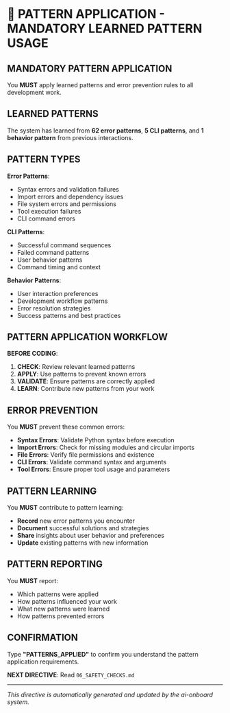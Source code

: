 # 🧠 PATTERN APPLICATION - MANDATORY LEARNED PATTERN USAGE

## MANDATORY PATTERN APPLICATION

You **MUST** apply learned patterns and error prevention rules to all development work.

## LEARNED PATTERNS

The system has learned from **62 error patterns**, **5 CLI patterns**, and **1 behavior pattern** from previous interactions.

## PATTERN TYPES

**Error Patterns**:
- Syntax errors and validation failures
- Import errors and dependency issues
- File system errors and permissions
- Tool execution failures
- CLI command errors

**CLI Patterns**:
- Successful command sequences
- Failed command patterns
- User behavior patterns
- Command timing and context

**Behavior Patterns**:
- User interaction preferences
- Development workflow patterns
- Error resolution strategies
- Success patterns and best practices

## PATTERN APPLICATION WORKFLOW

**BEFORE CODING**:
1. **CHECK**: Review relevant learned patterns
2. **APPLY**: Use patterns to prevent known errors
3. **VALIDATE**: Ensure patterns are correctly applied
4. **LEARN**: Contribute new patterns from your work

## ERROR PREVENTION

You **MUST** prevent these common errors:
- **Syntax Errors**: Validate Python syntax before execution
- **Import Errors**: Check for missing modules and circular imports
- **File Errors**: Verify file permissions and existence
- **CLI Errors**: Validate command syntax and arguments
- **Tool Errors**: Ensure proper tool usage and parameters

## PATTERN LEARNING

You **MUST** contribute to pattern learning:
- **Record** new error patterns you encounter
- **Document** successful solutions and strategies
- **Share** insights about user behavior and preferences
- **Update** existing patterns with new information

## PATTERN REPORTING

You **MUST** report:
- Which patterns were applied
- How patterns influenced your work
- What new patterns were learned
- How patterns prevented errors

## CONFIRMATION

Type **"PATTERNS_APPLIED"** to confirm you understand the pattern application requirements.

**NEXT DIRECTIVE**: Read `06_SAFETY_CHECKS.md`

---

*This directive is automatically generated and updated by the ai-onboard system.*


